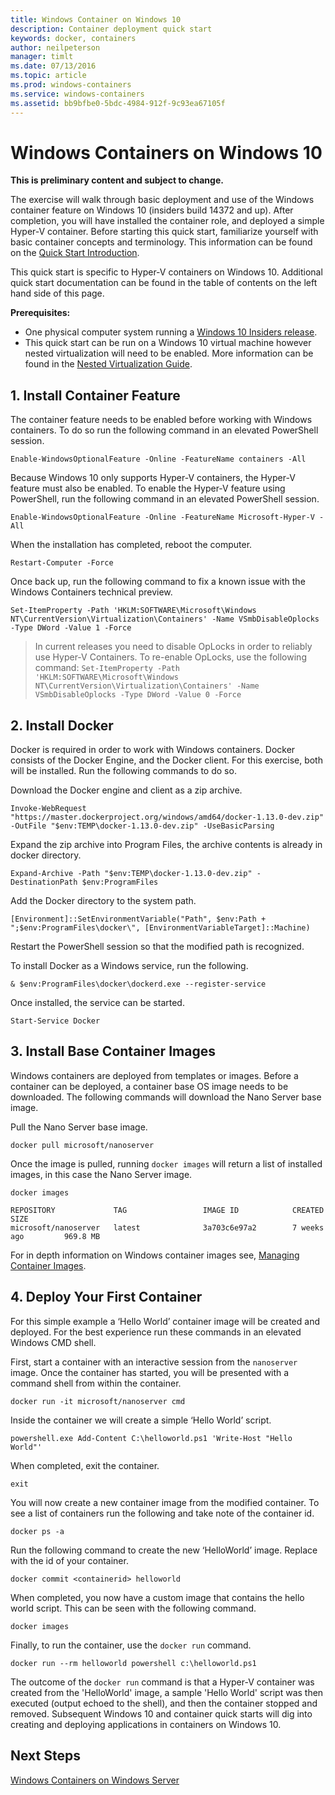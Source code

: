 ```yaml
---
title: Windows Container on Windows 10
description: Container deployment quick start
keywords: docker, containers
author: neilpeterson
manager: timlt
ms.date: 07/13/2016
ms.topic: article
ms.prod: windows-containers
ms.service: windows-containers
ms.assetid: bb9bfbe0-5bdc-4984-912f-9c93ea67105f
---
```


# Windows Containers on Windows 10

**This is preliminary content and subject to change.** 

The exercise will walk through basic deployment and use of the Windows container feature on Windows 10 (insiders build 14372 and up). After completion, you will have installed the container role, and deployed a simple Hyper-V container. Before starting this quick start, familiarize yourself with basic container concepts and terminology. This information can be found on the [Quick Start Introduction](./quick_start.md). 

This quick start is specific to Hyper-V containers on Windows 10. Additional quick start documentation can be found in the table of contents on the left hand side of this page.

**Prerequisites:**

- One physical computer system running a [Windows 10 Insiders release](https://insider.windows.com/).   
- This quick start can be run on a Windows 10 virtual machine however nested virtualization will need to be enabled. More information can be found in the [Nested Virtualization Guide](https://msdn.microsoft.com/en-us/virtualization/hyperv_on_windows/user_guide/nesting).

## 1. Install Container Feature

The container feature needs to be enabled before working with Windows containers. To do so run the following command in an elevated PowerShell session. 

```none
Enable-WindowsOptionalFeature -Online -FeatureName containers -All
```

Because Windows 10 only supports Hyper-V containers, the Hyper-V feature must also be enabled. To enable the Hyper-V feature using PowerShell, run the following command in an elevated PowerShell session.

```none
Enable-WindowsOptionalFeature -Online -FeatureName Microsoft-Hyper-V -All
```

When the installation has completed, reboot the computer.

```none
Restart-Computer -Force
```

Once back up, run the following command to fix a known issue with the Windows Containers technical preview.  

 ```none
Set-ItemProperty -Path 'HKLM:SOFTWARE\Microsoft\Windows NT\CurrentVersion\Virtualization\Containers' -Name VSmbDisableOplocks -Type DWord -Value 1 -Force
```

> In current releases you need to disable OpLocks in order to reliably use Hyper-V Containers. To re-enable OpLocks, use the following  command:  `Set-ItemProperty -Path 'HKLM:SOFTWARE\Microsoft\Windows NT\CurrentVersion\Virtualization\Containers' -Name VSmbDisableOplocks -Type DWord -Value 0 -Force`

## 2. Install Docker

Docker is required in order to work with Windows containers. Docker consists of the Docker Engine, and the Docker client. For this exercise, both will be installed. Run the following commands to do so. 

Download the Docker engine and client as a zip archive.

```none
Invoke-WebRequest "https://master.dockerproject.org/windows/amd64/docker-1.13.0-dev.zip" -OutFile "$env:TEMP\docker-1.13.0-dev.zip" -UseBasicParsing
```

Expand the zip archive into Program Files, the archive contents is already in docker directory.

```none
Expand-Archive -Path "$env:TEMP\docker-1.13.0-dev.zip" -DestinationPath $env:ProgramFiles
```

Add the Docker directory to the system path.

```none
[Environment]::SetEnvironmentVariable("Path", $env:Path + ";$env:ProgramFiles\docker\", [EnvironmentVariableTarget]::Machine)
```

Restart the PowerShell session so that the modified path is recognized.

To install Docker as a Windows service, run the following.

```none
& $env:ProgramFiles\docker\dockerd.exe --register-service
```

Once installed, the service can be started.

```none
Start-Service Docker
```

## 3. Install Base Container Images

Windows containers are deployed from templates or images. Before a container can be deployed, a container base OS image needs to be downloaded. The following commands will download the Nano Server base image.

Pull the Nano Server base image. 

```none
docker pull microsoft/nanoserver
```

Once the image is pulled, running `docker images` will return a list of installed images, in this case the Nano Server image.

```none
docker images

REPOSITORY             TAG                 IMAGE ID            CREATED             SIZE
microsoft/nanoserver   latest              3a703c6e97a2        7 weeks ago         969.8 MB
```

For in depth information on Windows container images see, [Managing Container Images](../management/manage_images.md).

## 4. Deploy Your First Container

For this simple example a ‘Hello World’ container image will be created and deployed. For the best experience run these commands in an elevated Windows CMD shell.

First, start a container with an interactive session from the `nanoserver` image. Once the container has started, you will be presented with a command shell from within the container.  

```none
docker run -it microsoft/nanoserver cmd
```

Inside the container we will create a simple ‘Hello World’ script.

```none
powershell.exe Add-Content C:\helloworld.ps1 'Write-Host "Hello World"'
```   

When completed, exit the container.

```none
exit
```

You will now create a new container image from the modified container. To see a list of containers run the following and take note of the container id.

```none
docker ps -a
```

Run the following command to create the new ‘HelloWorld’ image. Replace <containerid> with the id of your container.

```none
docker commit <containerid> helloworld
```

When completed, you now have a custom image that contains the hello world script. This can be seen with the following command.

```none
docker images
```

Finally, to run the container, use the `docker run` command.

```none
docker run --rm helloworld powershell c:\helloworld.ps1
```

The outcome of the `docker run` command is that a Hyper-V container was created from the 'HelloWorld' image, a sample 'Hello World' script was then executed (output echoed to the shell), and then the container stopped and removed. 
Subsequent Windows 10 and container quick starts will dig into creating and deploying applications in containers on Windows 10.

## Next Steps

[Windows Containers on Windows Server](./quick_start_windows_server.md)


